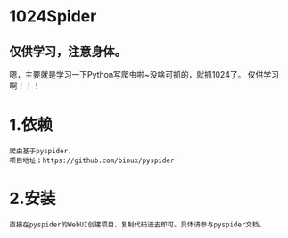 # 1024Spider
仅供学习，注意身体。
---

嗯，主要就是学习一下Python写爬虫啦~没啥可抓的，就抓1024了。
仅供学习啊！！！

#  1.依赖
    爬虫基于pyspider.
    项目地址；https://github.com/binux/pyspider

#  2.安装
    直接在pyspider的WebUI创建项目，复制代码进去即可。具体请参与pyspider文档。
